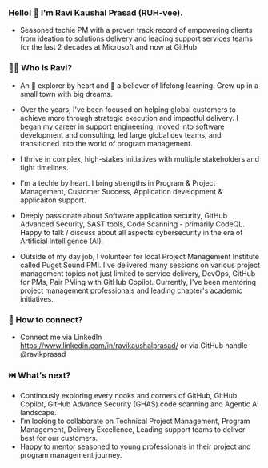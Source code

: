 ### Hello! 👋  I'm Ravi Kaushal Prasad (RUH-vee).
- Seasoned techie PM with a proven track record of empowering clients from ideation to solutions delivery and leading support services teams for the last 2 decades at Microsoft and now at GitHub. 

### 🕵️‍♂️ Who is Ravi? 
- An 👾 explorer by heart and 🌱 a believer of lifelong learning. Grew up in a small town with big dreams. 

- Over the years, I've been focused on helping global customers to achieve more through strategic execution and impactful delivery. I began my career in support engineering, moved into software development and consulting, led large global dev teams, and transitioned into the world of program management.

- I thrive in complex, high-stakes initiatives with multiple stakeholders and tight timelines. 

- I'm a techie by heart. I bring strengths in Program & Project Management, Customer Success, Application development & applicaiton support. 

- Deeply passionate about Software application security, GitHub Advanced Security, SAST tools, Code Scanning - primarily CodeQL. Happy to talk / discuss about all aspects cybersecurity in the era of Artificial Intelligence (AI). 

- Outside of my day job, I volunteer for local Project Management Institute called Puget Sound PMI. I've delivered many sessions on various project management topics not just limited to service delivery, DevOps, GitHub for PMs, Pair PMing with GitHub Copilot. Currently, I've been mentoring project management professionals and leading chapter's academic initiatives. 

### 🤝 How to connect? 
- Connect me via LinkedIn https://www.linkedin.com/in/ravikaushalprasad/ or via GitHub handle @ravikprasad 

### ⏭️ What's next? 
- Continously exploring every nooks and corners of GitHub, GitHub Copilot, GitHub Advance Security (GHAS) code scanning and Agentic AI landscape.
- I’m looking to collaborate on Technical Project Management, Program Management, Delivery Excellence, Leading support teams to deliver best for our customers.
- Happy to mentor seasoned to young professionals in their project and program management journey.

<!---
ravikprasad/ravikprasad is a ✨ special ✨ repository because its `README.md` (this file) appears on your GitHub profile.
You can click the Preview link to take a look at your changes.
--->
